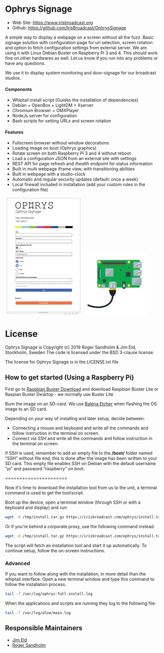Ophrys Signage
=========================================================

* Web Site: https://www.irisbroadcast.org
* Github: https://github.com/IrisBroadcast/OphrysSignage

A simple way to display a webpage on a screen without all the fuzz.
Basic signage solution with configuration page for url selection,
screen rotation and option to fetch configuration settings from
external server. We are using it with Linux Debian Buster on
Raspberry Pi 3 and 4. This should work fine on other hardwares
as well. Let us know if you run into any problems or have any questions.

We use it to display system monitoring and door-signage for our broadcast studios.

#### Components
- Whiptail install script (Guides the installation of dependencies)
- Debian + OpenBox + LightDM + Xserver
- Chromium Browser + OMXPlayer
- NodeJs server for configuration
- Bash scripts for setting URLs and screen rotation

#### Features
- Fullscreen browser without window decorations
- Loading image on boot (Ophrys graphics)
- Rotate screen on both Raspberry Pi 3 and 4 without reboot
- Load a configuration JSON from an external site with settings
- REST API for page refresh and */health* endpoint for status information
- Built in multi webpage iframe view, with transitioning abilities
- Built in webpage with a studio-clock
- Automatic and regular security updates (default: once a week)
- Local firewall included in installation (add your custom rules in the configuration file)

![Signage Screen](static/gfx-screen-2.png)
![Raspberry Pi](static/gfx-pi.png)

License
=======

Ophrys Signage is Copyright (c) 2019 Roger Sandholm & Jim Eld, Stockholm, Sweden
The code is licensed under the BSD 3-clause license.

The license for Ophrys Signage is in the LICENSE.txt file


## How to get started (Using a Raspberry Pi)

First go to [Raspbian Buster Download](https://www.raspberrypi.org/downloads/raspbian/) and download Raspbian Buster Lite or Raspian Buster Desktop - we normally use Buster Lite

Burn the image on an SD-card. We use [Balena Etcher](https://www.balena.io/etcher/) when flashing the OS image to an SD card.

Depending on your way of installing and later setup, decide between:
- Connecting a mouse and keyboard and write all the commands and follow instruction in the terminal on screen.
- Connect via SSH and write all the commands and follow instruction in the terminal on screen.

If SSH is used, remember to add an empty file to the **/boot/** folder named “SSH” without file end, this is done after the image has been written to your SD card.
This empty file enables SSH on Debian with the default username “pi” and password “raspberry” on boot.

======================

Now it's time to download the installation tool from us to the unit, a terminal command is used to get the tool/script.

Boot up the device, open a terminal window (through SSH or with a keyboard and display) and run:
   ```sh
   wget -O /tmp/install.tar.gz https://irisbroadcast.com/ophrys/install.tar.gz && tar -C /tmp -xvzf /tmp/install.tar.gz && sudo bash /tmp/ophrys-install.sh

   ```
   Or if you're behind a corporate proxy, use the following command instead:
   ```sh
   wget -O /tmp/install.tar.gz https://irisbroadcast.com/ophrys/install.tar.gz -e use_proxy=yes -e https_proxy=user:password@proxy.com && tar -C /tmp -xvzf /tmp/install.tar.gz && sudo bash /tmp/ophrys-install.sh
   ```


The script will fetch an installation tool and start it up automatically. To continue setup, follow the on-screen instructions.


### Advanced
If you want to follow along with the installation, in more detail than the whiptail interface. Open a new terminal window and type this command to follow the installation process.
```sh
tail -f /var/log/ophrys-full-install.log
```

When the applications and scripts are running they log to the following file:
```sh
tail -f /var/log/aloe/main.log
```

## Responsible Maintainers
- [Jim Eld](https://github.com/djhenley)
- [Roger Sandholm](https://github.com/Roog)
